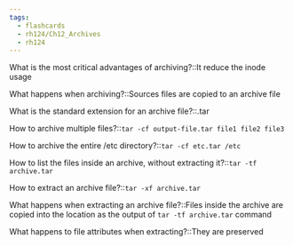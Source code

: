 ```yaml
---
tags:
  - flashcards
  - rh124/Ch12_Archives
  - rh124
---
```


What is the most critical advantages of archiving?::It reduce the inode usage

<!--SR:!2023-08-08,4,270-->

What happens when archiving?::Sources files are copied to an archive file

<!--SR:!2023-08-08,4,270-->

What is the standard extension for an archive file?::.tar

<!--SR:!2023-08-08,4,270-->

How to archive multiple files?::`tar -cf output-file.tar file1 file2 file3`

<!--SR:!2023-08-05,1,230-->

How to archive the entire /etc directory?::`tar -cf etc.tar /etc`

<!--SR:!2023-08-07,3,250-->

How to list the files inside an archive, without extracting it?::`tar -tf archive.tar`

<!--SR:!2023-08-08,4,270-->

How to extract an archive file?::`tar -xf archive.tar`

<!--SR:!2023-08-05,1,230-->

What happens when extracting an archive file?::Files inside the archive are copied into the location as the output of `tar -tf archive.tar` command

What happens to file attributes when extracting?::They are preserved

<!--SR:!2023-08-08,4,270-->
